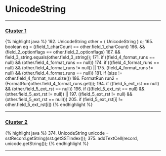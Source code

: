 # UnicodeString

***

### [Cluster 1](./1)
{% highlight java %}
162. UnicodeString other = ( UnicodeString ) o;
165. boolean eq = ((field_1_charCount == other.field_1_charCount)
166.         && (field_2_optionflags == other.field_2_optionflags)
167.         && field_3_string.equals(other.field_3_string));
171. if ((field_4_format_runs == null) && (other.field_4_format_runs == null))
174. if (((field_4_format_runs == null) && (other.field_4_format_runs != null)) ||
175.      (field_4_format_runs != null) && (other.field_4_format_runs == null))
181. if (size != other.field_4_format_runs.size())
186.   FormatRun run2 = (FormatRun)other.field_4_format_runs.get(i);
194. if ((field_5_ext_rst == null) && (other.field_5_ext_rst == null))
196. if (((field_5_ext_rst == null) && (other.field_5_ext_rst != null)) ||
197.     ((field_5_ext_rst != null) && (other.field_5_ext_rst == null)))
205.   if (field_5_ext_rst[i] != other.field_5_ext_rst[i])
{% endhighlight %}

***

### [Cluster 2](./2)
{% highlight java %}
374. UnicodeString unicode = sstRecord.getString(sst.getSSTIndex());
375. addTextCell(record, unicode.getString());
{% endhighlight %}

***

